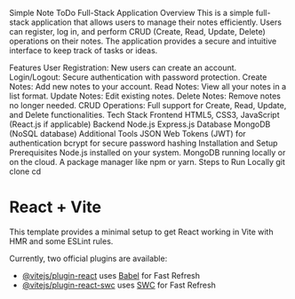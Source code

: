 Simple Note ToDo Full-Stack Application
Overview
This is a simple full-stack application that allows users to manage their notes efficiently. Users can register, log in, and perform CRUD (Create, Read, Update, Delete) operations on their notes. The application provides a secure and intuitive interface to keep track of tasks or ideas.

Features
User Registration: New users can create an account.
Login/Logout: Secure authentication with password protection.
Create Notes: Add new notes to your account.
Read Notes: View all your notes in a list format.
Update Notes: Edit existing notes.
Delete Notes: Remove notes no longer needed.
CRUD Operations: Full support for Create, Read, Update, and Delete functionalities.
Tech Stack
Frontend
HTML5, CSS3, JavaScript (React.js if applicable)
Backend
Node.js
Express.js
Database
MongoDB (NoSQL database)
Additional Tools
JSON Web Tokens (JWT) for authentication
bcrypt for secure password hashing
Installation and Setup
Prerequisites
Node.js installed on your system.
MongoDB running locally or on the cloud.
A package manager like npm or yarn.
Steps to Run Locally
git clone <repository-url>
cd <repository-folder>



# React + Vite

This template provides a minimal setup to get React working in Vite with HMR and some ESLint rules.

Currently, two official plugins are available:

- [@vitejs/plugin-react](https://github.com/vitejs/vite-plugin-react/blob/main/packages/plugin-react/README.md) uses [Babel](https://babeljs.io/) for Fast Refresh
- [@vitejs/plugin-react-swc](https://github.com/vitejs/vite-plugin-react-swc) uses [SWC](https://swc.rs/) for Fast Refresh
